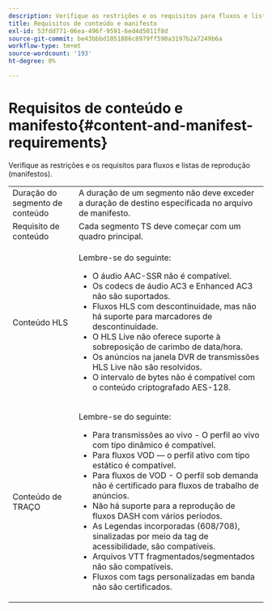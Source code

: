 ```yaml
---
description: Verifique as restrições e os requisitos para fluxos e listas de reprodução (manifestos).
title: Requisitos de conteúdo e manifesto
exl-id: 53fdd771-06ea-496f-9591-6ed4d5011f8d
source-git-commit: be43bbbd1051886c8979ff590a3197b2a7249b6a
workflow-type: tm+mt
source-wordcount: '193'
ht-degree: 0%

---
```


# Requisitos de conteúdo e manifesto{#content-and-manifest-requirements}

Verifique as restrições e os requisitos para fluxos e listas de reprodução (manifestos).

<table id="table_D7C38CD3B4D24C3D9A3B55D8CEFE7366"> 
 <tbody> 
  <tr> 
   <td colname="col1"> Duração do segmento de conteúdo </td> 
   <td colname="col2"> A duração de um segmento não deve exceder a duração de destino especificada no arquivo de manifesto. </td> 
  </tr> 
  <tr> 
   <td colname="col1"> Requisito de conteúdo </td> 
   <td colname="col2"> Cada segmento TS deve começar com um quadro principal. </td> 
  </tr> 
  <tr> 
   <td colname="col1"> Conteúdo HLS </td> 
   <td colname="col2"> <p>Lembre-se do seguinte: 
     <ul id="ul_B226605345EA46F69DA1380E16826117"> 
      <li id="li_6564DC0E879544BB8513DD2D1CFBA8DE">O áudio AAC-SSR não é compatível. </li> 
      <li id="li_B73CAEBE4347406EA4DB25551B444BDA">Os codecs de áudio AC3 e Enhanced AC3 não são suportados. </li> 
      <li id="li_5986DD33C0FE485D99D4C00E2E6012CA">Fluxos HLS com descontinuidade, mas não há suporte para marcadores de descontinuidade. </li> 
      <li id="li_FED8686372DF4A39BAABC531BA4EB137">O HLS Live não oferece suporte à sobreposição de carimbo de data/hora. </li> 
      <li id="li_565CFBEAD9874BA48F6E25B0893BF131">Os anúncios na janela DVR de transmissões HLS Live não são resolvidos. </li> 
      <li id="li_7D22EA32C94240D79EDDA96D9E72FE8F">O intervalo de bytes não é compatível com o conteúdo criptografado AES-128. </li> 
     </ul></p> </td> 
  </tr> 
  <tr> 
   <td colname="col1"> Conteúdo de TRAÇO </td> 
   <td colname="col2"> <p>Lembre-se do seguinte: 
     <ul id="ul_9D33C2418F9F49DEAE0E642301726F89"> 
      <li id="li_74C69A21A7BD4831B92F0D57900E1CB1">Para transmissões ao vivo - O perfil ao vivo com tipo dinâmico é compatível. </li> 
      <li id="li_0C8743DB152047819D23C9F180998AD7">Para fluxos VOD — o perfil ativo com tipo estático é compatível. </li> 
      <li id="li_FBC6828663FB413798A4BDAF0B9831AA">Para fluxos de VOD - O perfil sob demanda não é certificado para fluxos de trabalho de anúncios. </li> 
      <li id="li_4393B9B1F6144BDEAE484C879750ED23">Não há suporte para a reprodução de fluxos DASH com vários períodos. </li> 
      <li id="li_6A2CEC4E974C4D44A45F5503A1A9D8D0">As Legendas incorporadas (608/708), sinalizadas por meio da tag de acessibilidade, são compatíveis. </li> 
      <li id="li_EDE93DF4F3A64A53BA80877F701A8F0D">Arquivos VTT fragmentados/segmentados não são compatíveis. </li> 
      <li id="li_8897F73611194030A490A4FF1178364C">Fluxos com tags personalizadas em banda não são certificados. </li> 
     </ul></p> </td> 
  </tr> 
 </tbody> 
</table>
